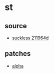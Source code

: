 # st

## source

- [suckless 211964d](https://st.suckless.org/)

## patches

- [alpha](https://st.suckless.org/patches/alpha/st-alpha-20220206-0.8.5.diff)
